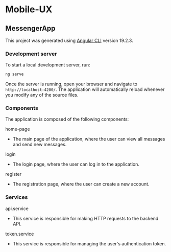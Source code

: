 # Mobile-UX

## MessengerApp

This project was generated using [Angular CLI](https://github.com/angular/angular-cli) version 19.2.3.

### Development server

To start a local development server, run:

```bash
ng serve
```

Once the server is running, open your browser and navigate to `http://localhost:4200/`. The application will automatically reload whenever you modify any of the source files.

### Components

The application is composed of the following components:

home-page

- The main page of the application, where the user can view all messages and send new messages.

login

- The login page, where the user can log in to the application.

register

- The registration page, where the user can create a new account.

### Services

api.service

- This service is responsible for making HTTP requests to the backend API.

token.service

- This service is responsible for managing the user's authentication token.
